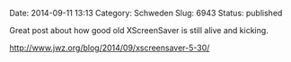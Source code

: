 Date: 2014-09-11 13:13
Category: Schweden
Slug: 6943
Status: published

<div class="_5pbx userContent" data-ft="{&quot;tn&quot;:&quot;K&quot;}">

Great post about how good old XScreenSaver is still alive and kicking.

<http://www.jwz.org/blog/2014/09/xscreensaver-5-30/>

</div>

